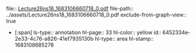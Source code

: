 file:: [Lecture26ns18_1683106660718_0.pdf](../assets/Lecture26ns18_1683106660718_0.pdf)
file-path:: ../assets/Lecture26ns18_1683106660718_0.pdf
exclude-from-graph-view:: true

- [:span]
  ls-type:: annotation
  hl-page:: 33
  hl-color:: yellow
  id:: 6452334e-2e33-4c76-a826-41ef7935130b
  hl-type:: area
  hl-stamp:: 1683108685278